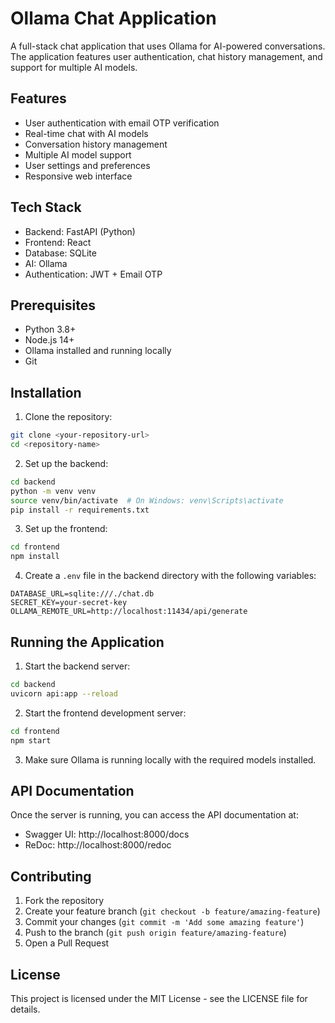 # Ollama Chat Application

A full-stack chat application that uses Ollama for AI-powered conversations. The application features user authentication, chat history management, and support for multiple AI models.

## Features

- User authentication with email OTP verification
- Real-time chat with AI models
- Conversation history management
- Multiple AI model support
- User settings and preferences
- Responsive web interface

## Tech Stack

- Backend: FastAPI (Python)
- Frontend: React
- Database: SQLite
- AI: Ollama
- Authentication: JWT + Email OTP

## Prerequisites

- Python 3.8+
- Node.js 14+
- Ollama installed and running locally
- Git

## Installation

1. Clone the repository:
```bash
git clone <your-repository-url>
cd <repository-name>
```

2. Set up the backend:
```bash
cd backend
python -m venv venv
source venv/bin/activate  # On Windows: venv\Scripts\activate
pip install -r requirements.txt
```

3. Set up the frontend:
```bash
cd frontend
npm install
```

4. Create a `.env` file in the backend directory with the following variables:
```
DATABASE_URL=sqlite:///./chat.db
SECRET_KEY=your-secret-key
OLLAMA_REMOTE_URL=http://localhost:11434/api/generate
```

## Running the Application

1. Start the backend server:
```bash
cd backend
uvicorn api:app --reload
```

2. Start the frontend development server:
```bash
cd frontend
npm start
```

3. Make sure Ollama is running locally with the required models installed.

## API Documentation

Once the server is running, you can access the API documentation at:
- Swagger UI: http://localhost:8000/docs
- ReDoc: http://localhost:8000/redoc

## Contributing

1. Fork the repository
2. Create your feature branch (`git checkout -b feature/amazing-feature`)
3. Commit your changes (`git commit -m 'Add some amazing feature'`)
4. Push to the branch (`git push origin feature/amazing-feature`)
5. Open a Pull Request

## License

This project is licensed under the MIT License - see the LICENSE file for details.